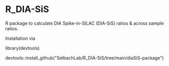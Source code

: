 # R_DIA-SiS

R package to calculate DIA Spike-in-SILAC (DIA-SiS) ratios & across sample ratios. 


Installation via

library(devtools)

devtools::install_github("SelbachLab/R_DIA-SiS/tree/main/diaSiS-package")
